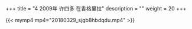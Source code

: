 +++
title = "4     2009年 许四多 在香格里拉"
description = ""
weight = 20
+++

{{< mymp4 mp4="20180329_sjgb8hbdqdu.mp4" >}}

